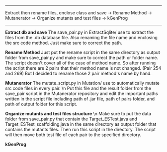 ************************************************************************************************
Extract then rename files, enclose class and save -> Rename Method -> Mutanerator -> Organize mutants and test files -> kGenProg
************************************************************************************************

**Extract db and save**
The save_pair.py in ExtractSqlite/ use to extract the files from the .db database file.
Also renaming the file name and enclosing the src code method.
Just make sure to correct the path.


**Rename Method**
Just put the rename script in the same directory as output folder from save_pair.py and make sure to correct the path or folder name.
The script doesn't cover all of the case of method name. So after running the script there are 2 pairs that their method name is not changed. (Pair 254 and 269)
But I decided to rename those 2 pair method's name by hand.


**Mutanerator**
The mutate_script.py in Mutation/ use to automatically mutate src code files in every pair. \n
Put this file and the result folder from the save_pair script in the Mutanerator repository and edit the important paths written in the script file including path of .jar file, path of pairs folder, and path of output folder for this script.


**Organize mutants and test files structure** \n
Make sure to put the data folder from save_pair.py that contain the Target_ESTest.java and Target_ESTest_scaffolding.java in the same directory as output folder that contains the mutants files. Then run this script in the directory.
The script will then move both test file of each pair to the specified directory.

**kGenProg**

